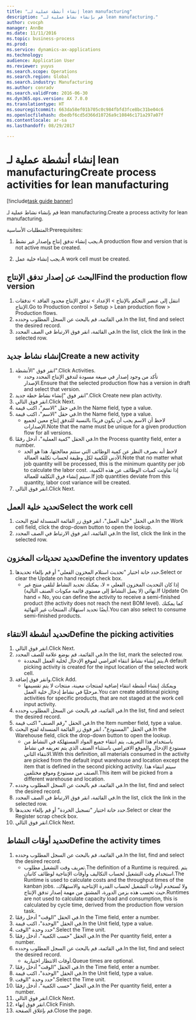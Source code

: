 ```yaml
--- 
title: "إنشاء أنشطة عملية لـ lean manufacturing"
description: "قم بإنشاء نشاط عملية لـ lean manufacturing."
author: cvocph
manager: AnnBe
ms.date: 11/11/2016
ms.topic: business-process
ms.prod: 
ms.service: dynamics-ax-applications
ms.technology: 
audience: Application User
ms.reviewer: yuyus
ms.search.scope: Operations
ms.search.region: Global
ms.search.industry: Manufacturing
ms.author: conradv
ms.search.validFrom: 2016-06-30
ms.dyn365.ops.version: AX 7.0.0
ms.translationtype: HT
ms.sourcegitcommit: 663da58ef01b705c0c984fbfd3fce8bc31be04c6
ms.openlocfilehash: dbedbf6cd5d366d10726a9c10846c171a297a07f
ms.contentlocale: ar-sa
ms.lasthandoff: 08/29/2017

---
```

# <a name="create-process-activities-for-lean-manufacturing"></a><span data-ttu-id="fb480-103">إنشاء أنشطة عملية لـ lean manufacturing</span><span class="sxs-lookup"><span data-stu-id="fb480-103">Create process activities for lean manufacturing</span></span>

[!include[task guide banner](../../includes/task-guide-banner.md)]

<span data-ttu-id="fb480-104">قم بإنشاء نشاط عملية لـ lean manufacturing.</span><span class="sxs-lookup"><span data-stu-id="fb480-104">Create a process activity for lean manufacturing.</span></span> 

<span data-ttu-id="fb480-105">المتطلبات الأساسية:</span><span class="sxs-lookup"><span data-stu-id="fb480-105">Prerequisites:</span></span> 

1. <span data-ttu-id="fb480-106">يجب إنشاء تدفق إنتاج وإصدار غير نشط.</span><span class="sxs-lookup"><span data-stu-id="fb480-106">A production flow and version that is not active must be created.</span></span>

2. <span data-ttu-id="fb480-107">يجب إنشاء خلية عمل.</span><span class="sxs-lookup"><span data-stu-id="fb480-107">A work cell must be created.</span></span>


## <a name="find-the-production-flow-version"></a><span data-ttu-id="fb480-108">البحث عن إصدار تدفق الإنتاج</span><span class="sxs-lookup"><span data-stu-id="fb480-108">Find the production flow version</span></span>
1. <span data-ttu-id="fb480-109">انتقل إلى عنصر التحكم بالإنتاج > الإعداد > تدفق الإنتاج محدود الفاقد > تدفقات الإنتاج.</span><span class="sxs-lookup"><span data-stu-id="fb480-109">Go to Production control > Setup > Lean production flow > Production flows.</span></span>
2. <span data-ttu-id="fb480-110">في القائمة، قم بالبحث عن السجل المطلوب وحدده.</span><span class="sxs-lookup"><span data-stu-id="fb480-110">In the list, find and select the desired record.</span></span>
3. <span data-ttu-id="fb480-111">في القائمة، انقر فوق الارتباط في الصف المحدد.</span><span class="sxs-lookup"><span data-stu-id="fb480-111">In the list, click the link in the selected row.</span></span>

## <a name="create-a-new-activity"></a><span data-ttu-id="fb480-112">إنشاء نشاط جديد</span><span class="sxs-lookup"><span data-stu-id="fb480-112">Create a new activity</span></span>
1. <span data-ttu-id="fb480-113">انقر فوق "الأنشطة".</span><span class="sxs-lookup"><span data-stu-id="fb480-113">Click Activities.</span></span>
    * <span data-ttu-id="fb480-114">تأكد من وجود إصدار في صيغة مسودة لتدفق الإنتاج المحدد وحدد الإصدار.</span><span class="sxs-lookup"><span data-stu-id="fb480-114">Ensure that the selected production flow has a version in draft and select that version.</span></span>  
2. <span data-ttu-id="fb480-115">انقر فوق "إنشاء نشاط خطة جديد".</span><span class="sxs-lookup"><span data-stu-id="fb480-115">Click Create new plan activity.</span></span>
3. <span data-ttu-id="fb480-116">انقر فوق التالي.</span><span class="sxs-lookup"><span data-stu-id="fb480-116">Click Next.</span></span>
4. <span data-ttu-id="fb480-117">في حقل "الاسم"، اكتب قيمة.</span><span class="sxs-lookup"><span data-stu-id="fb480-117">In the Name field, type a value.</span></span>
5. <span data-ttu-id="fb480-118">في حقل "الاسم"، اكتب قيمة.</span><span class="sxs-lookup"><span data-stu-id="fb480-118">In the Name field, type a value.</span></span>
    * <span data-ttu-id="fb480-119">لاحظ أن الاسم يجب أن يكون فريدًا بالنسبة للتدفق إنتاج معين لجميع الإصدارات.</span><span class="sxs-lookup"><span data-stu-id="fb480-119">Note that the name must be unique for a given production flow for all versions.</span></span>  
6. <span data-ttu-id="fb480-120">في الحقل "كمية العملية"، أدخل رقمًا.</span><span class="sxs-lookup"><span data-stu-id="fb480-120">In the Process quantity field, enter a number.</span></span>
    * <span data-ttu-id="fb480-121">لاحظ أنه بصرف النظر عن كمية الوظائف التي ستتم معالجتها، هذا هو الحد الأدنى للكمية لكل وظيفة لحساب تكلفة العمالة.</span><span class="sxs-lookup"><span data-stu-id="fb480-121">Note that no matter what job quantity will be processed, this is the minimum quantity per job to calculate the labor cost.</span></span> <span data-ttu-id="fb480-122">إذا تفاوتت كميات الوظائف عن هذه الكمية، سيتم إنشاء فرق التكلفة للعمالة.</span><span class="sxs-lookup"><span data-stu-id="fb480-122">If job quantities deviate from this quantity, labor cost variance will be created.</span></span>  
7. <span data-ttu-id="fb480-123">انقر فوق التالي.</span><span class="sxs-lookup"><span data-stu-id="fb480-123">Click Next.</span></span>

## <a name="select-the-work-cell"></a><span data-ttu-id="fb480-124">تحديد خلية العمل</span><span class="sxs-lookup"><span data-stu-id="fb480-124">Select the work cell</span></span>
1. <span data-ttu-id="fb480-125">في الحقل "خلية العمل"، انقر فوق زر القائمة المنسدلة لفتح البحث.</span><span class="sxs-lookup"><span data-stu-id="fb480-125">In the Work cell field, click the drop-down button to open the lookup.</span></span>
2. <span data-ttu-id="fb480-126">في القائمة، انقر فوق الارتباط في الصف المحدد.</span><span class="sxs-lookup"><span data-stu-id="fb480-126">In the list, click the link in the selected row.</span></span>

## <a name="define-the-inventory-updates"></a><span data-ttu-id="fb480-127">تحديد تحديثات المخزون</span><span class="sxs-lookup"><span data-stu-id="fb480-127">Define the inventory updates</span></span>
1. <span data-ttu-id="fb480-128">حدد خانة اختيار "تحديث استلام المخزون الفعلي" أو قم بإلغاء تحديدها.</span><span class="sxs-lookup"><span data-stu-id="fb480-128">Select or clear the Update on hand receipt check box.</span></span>
    * <span data-ttu-id="fb480-129">إذا كان التحديث المخزون الفعلي = لا، يمكنك تحديد النشاط لتلقي منتج غير نهائي (لا يصل النشاط إلى مستوى قائمة مكونات الصنف التالية).</span><span class="sxs-lookup"><span data-stu-id="fb480-129">If Update On hand = No, you can define the activity to receive a semi-finished product (the activity does not reach the next BOM level).</span></span>    <span data-ttu-id="fb480-130">كما يمكنك أيضًا تحديد استهلاك المنتجات غير النهائية.</span><span class="sxs-lookup"><span data-stu-id="fb480-130">You can also select to consume semi-finished products.</span></span>  

## <a name="define-the-picking-activities"></a><span data-ttu-id="fb480-131">تحديد أنشطة الانتقاء</span><span class="sxs-lookup"><span data-stu-id="fb480-131">Define the picking activities</span></span>
1. <span data-ttu-id="fb480-132">انقر فوق التالي.</span><span class="sxs-lookup"><span data-stu-id="fb480-132">Click Next.</span></span>
2. <span data-ttu-id="fb480-133">في القائمة، قم بوضع علامة للصف المحدد.</span><span class="sxs-lookup"><span data-stu-id="fb480-133">In the list, mark the selected row.</span></span>
    * <span data-ttu-id="fb480-134">يتم إنشاء نشاط انتقاء افتراضي لموقع الإدخال لخلية العمل المحددة.</span><span class="sxs-lookup"><span data-stu-id="fb480-134">A default picking activity is created for the input location of the selected work cell.</span></span>  
3. <span data-ttu-id="fb480-135">وانقر فوق إضافة.</span><span class="sxs-lookup"><span data-stu-id="fb480-135">Click Add.</span></span>
    * <span data-ttu-id="fb480-136">ويمكنك إنشاء أنشطة انتقاء إضافية لمنتجات معينة، منتجات لا يتم تقسيمها مرحليًا في نشاط إدخال خلية العمل.</span><span class="sxs-lookup"><span data-stu-id="fb480-136">You can create additional picking activities for specific products, that are not staged at the work cell input activity.</span></span>  
4. <span data-ttu-id="fb480-137">في القائمة، قم بالبحث عن السجل المطلوب وحدده.</span><span class="sxs-lookup"><span data-stu-id="fb480-137">In the list, find and select the desired record.</span></span>
5. <span data-ttu-id="fb480-138">في الحقل "رقم الصنف" اكتب قيمة.</span><span class="sxs-lookup"><span data-stu-id="fb480-138">In the Item number field, type a value.</span></span>
6. <span data-ttu-id="fb480-139">في الحقل "المستودع"، انقر فوق زر القائمة المنسدلة لفتح البحث.</span><span class="sxs-lookup"><span data-stu-id="fb480-139">In the Warehouse field, click the drop-down button to open the lookup.</span></span>
    * <span data-ttu-id="fb480-140">باستخدام هذا التعريف، يتم انتقاء جميع المواد المستهلكة في النشاط من مستودع الإدخال والموقع الافتراضي باستثناء الصنف الذي يتم تعريفه في نشاط الانتقاء الثاني.</span><span class="sxs-lookup"><span data-stu-id="fb480-140">With this definition, all materials consumed in the activity are picked from the default input warehouse and location except the item that is defined in the second picking activity.</span></span> <span data-ttu-id="fb480-141">سيتم انتقاء هذا الصنف من مستودع وموقع مختلفين.</span><span class="sxs-lookup"><span data-stu-id="fb480-141">This item will be picked from a different warehouse and location.</span></span>  
7. <span data-ttu-id="fb480-142">في القائمة، قم بالبحث عن السجل المطلوب وحدده.</span><span class="sxs-lookup"><span data-stu-id="fb480-142">In the list, find and select the desired record.</span></span>
8. <span data-ttu-id="fb480-143">في القائمة، انقر فوق الارتباط في الصف المحدد.</span><span class="sxs-lookup"><span data-stu-id="fb480-143">In the list, click the link in the selected row.</span></span>
9. <span data-ttu-id="fb480-144">حدد خانة اختيار "تسجيل الخردة" أو قم بإلغاء تحديدها.</span><span class="sxs-lookup"><span data-stu-id="fb480-144">Select or clear the Register scrap check box.</span></span>
10. <span data-ttu-id="fb480-145">انقر فوق التالي.</span><span class="sxs-lookup"><span data-stu-id="fb480-145">Click Next.</span></span>

## <a name="define-the-activity-times"></a><span data-ttu-id="fb480-146">تحديد أوقات النشاط</span><span class="sxs-lookup"><span data-stu-id="fb480-146">Define the activity times</span></span>
1. <span data-ttu-id="fb480-147">في القائمة، قم بالبحث عن السجل المطلوب وحدده.</span><span class="sxs-lookup"><span data-stu-id="fb480-147">In the list, find and select the desired record.</span></span>
    * <span data-ttu-id="fb480-148">تعريف وقت التشغيل مطلوب.</span><span class="sxs-lookup"><span data-stu-id="fb480-148">The definition of a Runtime is required.</span></span> <span data-ttu-id="fb480-149">يتم استخدام وقت التشغيل لحساب التكاليف وأوقات الإنتاجية لوظائف كانبان.</span><span class="sxs-lookup"><span data-stu-id="fb480-149">The Runtime is used to calculate costs and the throughput times of the kanban jobs.</span></span> <span data-ttu-id="fb480-150">ولا تُستخدم أوقات التشغيل لحساب القدرة الإنتاجية والاستهلاك، حيث تحسب هذه بزمن الدورة، المشتق من مهمة إصدار تدفق الإنتاج.</span><span class="sxs-lookup"><span data-stu-id="fb480-150">Runtimes are not used to calculate capacity load and consumption, this is calculated by cycle time, derived from the production flow version task.</span></span>  
2. <span data-ttu-id="fb480-151">في الحقل "الوقت" أدخل رقمًا.</span><span class="sxs-lookup"><span data-stu-id="fb480-151">In the Time field, enter a number.</span></span>
3. <span data-ttu-id="fb480-152">في الحقل "الوحدة"، اكتب قيمة.</span><span class="sxs-lookup"><span data-stu-id="fb480-152">In the Unit field, type a value.</span></span>
4. <span data-ttu-id="fb480-153">حدد وحدة "الوقت".</span><span class="sxs-lookup"><span data-stu-id="fb480-153">Select the Time unit.</span></span>
5. <span data-ttu-id="fb480-154">في الحقل "حسب الكمية"، أدخل رقمًا.</span><span class="sxs-lookup"><span data-stu-id="fb480-154">In the Per quantity field, enter a number.</span></span>
6. <span data-ttu-id="fb480-155">في القائمة، قم بالبحث عن السجل المطلوب وحدده.</span><span class="sxs-lookup"><span data-stu-id="fb480-155">In the list, find and select the desired record.</span></span>
    * <span data-ttu-id="fb480-156">أوقات الانتظار اختيارية.</span><span class="sxs-lookup"><span data-stu-id="fb480-156">Queue times are optional.</span></span>  
7. <span data-ttu-id="fb480-157">في الحقل "الوقت" أدخل رقمًا.</span><span class="sxs-lookup"><span data-stu-id="fb480-157">In the Time field, enter a number.</span></span>
8. <span data-ttu-id="fb480-158">في الحقل "الوحدة"، اكتب قيمة.</span><span class="sxs-lookup"><span data-stu-id="fb480-158">In the Unit field, type a value.</span></span>
9. <span data-ttu-id="fb480-159">حدد وحدة "الوقت".</span><span class="sxs-lookup"><span data-stu-id="fb480-159">Select the Time unit.</span></span>
10. <span data-ttu-id="fb480-160">في الحقل "حسب الكمية"، أدخل رقمًا.</span><span class="sxs-lookup"><span data-stu-id="fb480-160">In the Per quantity field, enter a number.</span></span>
11. <span data-ttu-id="fb480-161">انقر فوق التالي.</span><span class="sxs-lookup"><span data-stu-id="fb480-161">Click Next.</span></span>
12. <span data-ttu-id="fb480-162">انقر فوق إنهاء.</span><span class="sxs-lookup"><span data-stu-id="fb480-162">Click Finish.</span></span>
13. <span data-ttu-id="fb480-163">قم بإغلاق الصفحة.</span><span class="sxs-lookup"><span data-stu-id="fb480-163">Close the page.</span></span>


